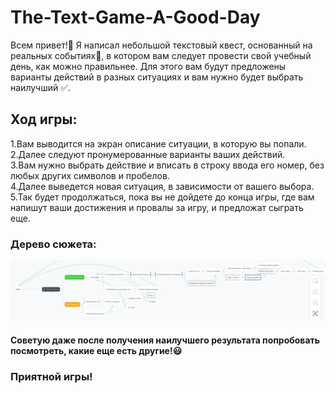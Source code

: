 # The-Text-Game-A-Good-Day
Всем привет!👋 Я написал небольшой текстовый квест, основанный на реальных событиях👀, в котором вам следует провести свой учебный день, как можно правильнее. Для этого вам будут предложены варианты действий в разных ситуациях и вам нужно будет выбрать наилучший ✅.

## Ход игры:
1.Вам выводится на экран описание ситуации, в которую вы попали.                                                                                           
2.Далее следуют пронумерованные варианты ваших действий.                                                                                                   
3.Вам нужно выбрать действие и вписать в строку ввода его номер, без любых других символов и пробелов.                                                     
4.Далее выведется новая ситуация, в зависимости от вашего выбора.                                                                                          
5.Так будет продолжаться, пока вы не дойдете до конца игры, где вам напишут ваши достижения и провалы за игру, и предложат сыграть еще.

### Дерево сюжета:
![](Текстовый_квест.png) 

#### Советую даже после получения наилучшего результата попробовать посмотреть, какие еще есть другие!😃
### Приятной игры!
